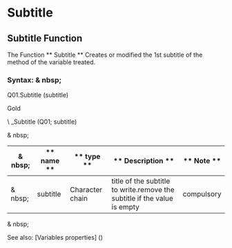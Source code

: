 # Subtitle

## Subtitle Function

The Function ** Subtitle ** Creates or modified the 1st subtitle of the method of the variable treated.

### Syntax: & nbsp;

Q01.Subtitle (subtitle)

Gold

\ _Subtitle (Q01; subtitle)

& nbsp;

| & nbsp; | ** name ** | ** type ** | ** Description ** | ** Note ** |
| --- | --- | --- | --- | --- |
| & nbsp; | subtitle | Character chain | title of the subtitle to write.remove the subtitle if the value is empty | compulsory |

& nbsp;

See also: [Variables properties] (<modify ProproprietesDesvariable.md>)
